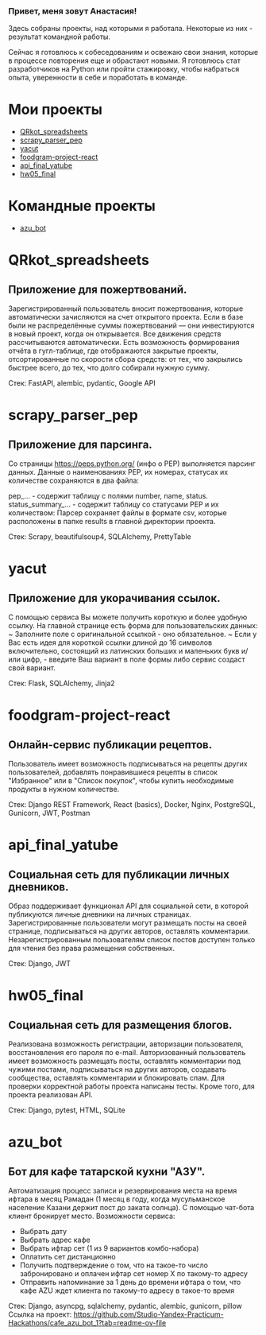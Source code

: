 ### Привет, меня зовут Анастасия!

Здесь собраны проекты, над которыми я работала. Некоторые из них - результат командной работы.

Сейчас я готовлюсь к собеседованиям и освежаю свои знания, которые в процессе повторения еще и обрастают новыми.
Я готовлюсь стат разработчиков на Python или пройти стажировку, чтобы набраться опыта, уверенности в себе и поработать в команде.

<!--
Файлы проектов размещены на Github. Ссылка на некоторые из них в описании к проекту. Вы можете пройти по ссылке,
нажав на название проектаб и оценить работу сервисов.
**navikso/navikso** is a ✨ _special_ ✨ repository because its `README.md` (this file) appears on your GitHub profile.

Here are some ideas to get you started:

- 🔭 I’m currently working on ...
- 🌱 I’m currently learning ...
- 👯 I’m looking to collaborate on ...
- 🤔 I’m looking for help with ...
- 💬 Ask me about ...
- 📫 How to reach me: ...
- 😄 Pronouns: ...
- ⚡ Fun fact: ...
-->
# Мои проекты

- [QRkot_spreadsheets](#QRkot_spreadsheets)
- [scrapy_parser_pep](#scrapy_parser_pep)
- [yacut](#yacut)
- [foodgram-project-react](#foodgram-project-react)
- [api_final_yatube](#api_final_yatube)
- [hw05_final](#hw05_final)


# Командные проекты

- [azu_bot](#azu_bot)


# QRkot_spreadsheets
## Приложение для пожертвований.
Зарегистрированный пользователь вносит пожертвования, которые автоматически зачисляются на счет открытого проекта. Если в базе были не распределённые суммы пожертвований — они инвестируются в новый проект, когда он открывается. Все движения средств рассчитываются автоматически. Есть возможность формирования отчёта в гугл-таблице, где отображаются закрытые проекты, отсортированные по скорости сбора средств: от тех, что закрылись быстрее всего, до тех, что долго собирали нужную сумму.

Стек: FastAPI, alembic, pydantic, Google API


# scrapy_parser_pep
## Приложение для парсинга.
Со страницы https://peps.python.org/ (инфо о PEP) выполняется парсинг данных. Данные о наименованиях PEP, их номерах, статусах их количестве сохраняются в два файла:

pep_... - содержит таблицу с полями number, name, status.
status_summary_... - содержит таблицу со статусами PEP и их количеством:
Парсер сохраняет файлы в формате csv, которые расположены в папке results в главной директории проекта.

Стек: Scrapy, beautifulsoup4, SQLAlchemy, PrettyTable


# yacut
## Приложение для укорачивания ссылок.
С помощью сервиса Вы можете получить короткую и более удобную ссылку. На главной странице есть форма для пользовательских данных: ~ Заполните поле с оригинальной ссылкой - оно обязательное. ~ Если у Вас есть идея для короткой ссылки длиной до 16 символов включительно, состоящий из латинских больших и маленьких букв и/или цифр, - введите Ваш вариант в поле формы либо сервис создаст свой вариант.

Стек: Flask, SQLAlchemy, Jinja2


# foodgram-project-react
## Онлайн-сервис публикации рецептов.
Пользователь имеет возможность подписываться на рецепты других пользователей, добавлять понравившиеся рецепты в список "Избранное" или в "Список покупок", чтобы купить необходимые продукты в нужном количестве.

Стек: Django REST Framework, React (basics), Docker, Nginx, PostgreSQL, Gunicorn, JWT, Postman


# api_final_yatube
## Социальная сеть для публикации личных дневников.
Образ поддерживает функционал API для социальной сети, в которой публикуются личные дневники на личных страницах. Зарегистрированные пользователи могут размещать посты на своей странице, подписываться на других авторов, оставлять комментарии. Незарегистрированным пользователям список постов доступен только для чтения без права размещения собственных.

Стек: Django, JWT


# hw05_final
## Социальная сеть для размещения блогов.
Реализована возможность регистрации, авторизации пользователя, восстановления его пароля по e-mail. Авторизованный пользователь имеет возможность размещать посты, оставлять комментарии под чужими постами, подписываться на других авторов, создавать сообщества, оставлять комментарии и блокировать спам. Для проверки корректной работы проекта написаны тесты. Кроме того, для проекта реализован API.

Стек: Django, pytest, HTML, SQLite


# azu_bot
## Бот для кафе татарской кухни "АЗУ".
Автоматизация процесс записи и резервирования места на время ифтара в месяц Рамадан (1 месяц в году, когда мусульманское население Казани держит пост до заката солнца).
С помощью чат-бота клиент бронирует место. Возможности сервиса:
- Выбрать дату
- Выбрать адрес кафе
- Выбрать ифтар сет (1 из 9 вариантов комбо-набора)
- Оплатить сет дистанционно
- Получить подтверждение о том, что на такое-то число забронировано и оплачен ифтар сет номер Х по такому-то адресу
- Отправить напоминание за 1 день до времени ифтара о том, что кафе АZU ждет клиента по такому-то адресу в такое-то время

Стек: Django, asyncpg, sqlalchemy, pydantic, alembic, gunicorn, pillow
Ссылка на проект: https://github.com/Studio-Yandex-Practicum-Hackathons/cafe_azu_bot_1?tab=readme-ov-file

